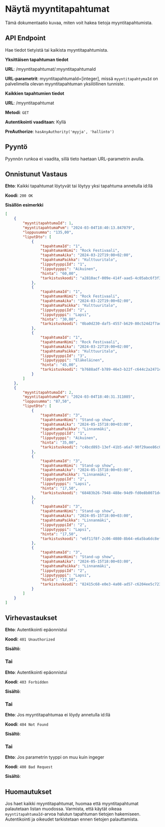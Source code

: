 # Näytä myyntitapahtumat
Tämä dokumentaatio kuvaa, miten voit hakea tietoja myyntitapahtumista.

## API Endpoint
Hae tiedot tietyistä tai kaikista myyntitapahtumista.

**Yksittäisen tapahtuman tiedot**

**URL**: /myyntitapahtumat/:myyntitapahtumaId

**URL-parametrit**: myyntitapahtumaId=[integer], missä `myyntitapahtymaId` on palvelimella olevan myyntitapahtuman yksilöllinen tunniste.

**Kaikkien tapahtumien tiedot**

**URL**: /myyntitapahtumat

**Metodi**: `GET`

**Autentikointi vaaditaan**: Kyllä

**PreAuthorize**: `hasAnyAuthority('myyja', 'hallinto')`

## Pyyntö
Pyynnön runkoa ei vaadita, sillä tieto haetaan URL-parametrin avulla.

## Onnistunut Vastaus
**Ehto**: Kaikki tapahtumat löytyvät tai löytyy yksi tapahtuma annetulla id:llä

**Koodi**: `200 OK`

**Sisällön esimerkki**
```json
[
    {
        "myyntitapahtumaId": 1,
        "myyntitapahtumaPvm": "2024-03-04T18:40:13.847079",
        "loppusumma": "135,00",
        "liputDto": [
            {
                "tapahtumaId": "1",
                "tapahtumanNimi": "Rock Festivaali",
                "tapahtumaAika": "2024-03-22T19:00+02:00",
                "tapahtumaPaikka": "Kulttuuritalo",
                "lipputyyppiId": "1",
                "lipputyyppi": "Aikuinen",
                "hinta": "60,00",
                "tarkistuskoodi": "a2810acf-009e-414f-aae5-4c05abc6f3f3"
            },
            {
                "tapahtumaId": "1",
                "tapahtumanNimi": "Rock Festivaali",
                "tapahtumaAika": "2024-03-22T19:00+02:00",
                "tapahtumaPaikka": "Kulttuuritalo",
                "lipputyyppiId": "2",
                "lipputyyppi": "Lapsi",
                "hinta": "30,00",
                "tarkistuskoodi": "0ba0d230-daf5-4557-b629-80c524d2f7ad"
            },
            {
                "tapahtumaId": "1",
                "tapahtumanNimi": "Rock Festivaali",
                "tapahtumaAika": "2024-03-22T19:00+02:00",
                "tapahtumaPaikka": "Kulttuuritalo",
                "lipputyyppiId": "3",
                "lipputyyppi": "Eläkeläinen",
                "hinta": "45,00",
                "tarkistuskoodi": "b7688adf-b789-46e3-b22f-c644c2a2471c"
            }
        ]
    },
    {
        "myyntitapahtumaId": 2,
        "myyntitapahtumaPvm": "2024-03-04T18:40:31.311085",
        "loppusumma": "87,50",
        "liputDto": [
            {
                "tapahtumaId": "3",
                "tapahtumanNimi": "Stand-up show",
                "tapahtumaAika": "2024-05-15T18:00+03:00",
                "tapahtumaPaikka": "Linnanmäki",
                "lipputyyppiId": "1",
                "lipputyyppi": "Aikuinen",
                "hinta": "35,00",
                "tarkistuskoodi": "c4bcd893-13ef-41b5-a6a7-90f29aee86c0"
            },
            {
                "tapahtumaId": "3",
                "tapahtumanNimi": "Stand-up show",
                "tapahtumaAika": "2024-05-15T18:00+03:00",
                "tapahtumaPaikka": "Linnanmäki",
                "lipputyyppiId": "2",
                "lipputyyppi": "Lapsi",
                "hinta": "17,50",
                "tarkistuskoodi": "68483b26-7948-488e-94d9-fd0e8b0071dc"
            },
            {
                "tapahtumaId": "3",
                "tapahtumanNimi": "Stand-up show",
                "tapahtumaAika": "2024-05-15T18:00+03:00",
                "tapahtumaPaikka": "Linnanmäki",
                "lipputyyppiId": "2",
                "lipputyyppi": "Lapsi",
                "hinta": "17,50",
                "tarkistuskoodi": "e6f11f8f-2c06-4080-8b64-e6a5ba6dc8ef"
            },
            {
                "tapahtumaId": "3",
                "tapahtumanNimi": "Stand-up show",
                "tapahtumaAika": "2024-05-15T18:00+03:00",
                "tapahtumaPaikka": "Linnanmäki",
                "lipputyyppiId": "2",
                "lipputyyppi": "Lapsi",
                "hinta": "17,50",
                "tarkistuskoodi": "82415c68-e0e3-4a08-ad57-c6204ee5c723"
            }
        ]
    }
]
```
## Virhevastaukset

**Ehto**: Autentikointi epäonnistui

**Koodi**: `401 Unauthorized`

**Sisältö**:


### Tai

**Ehto**: Autentikointi epäonnistui

**Koodi**: `403 Forbidden`

**Sisältö**:


### Tai

**Ehto**: Jos myyntitapahtumaa ei löydy annetulla id:llä

**Koodi**: `404 Not Found`

**Sisältö**:

### Tai
**Ehto**: Jos parametrin tyyppi on muu kuin ingeger

**Koodi**: `400 Bad Request`

**Sisältö**: 

## Huomautukset
Jos haet kaikki myyntitapahtumat, huomaa että myyntitapahtumat palautetaan listan muodossa. 
Varmista, että käytät oikeaa `myyntitapahtumaId`-arvoa halutun tapahtuman tietojen hakemiseen.
Autentikointi ja oikeudet tarkistetaan ennen tietojen palauttamista.